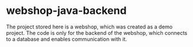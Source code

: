 # webshop-java-backend
The project stored here is a webshop, which was created as a demo project.
The code is only for the backend of the webshop, which connects to a database and enables communication with it.
